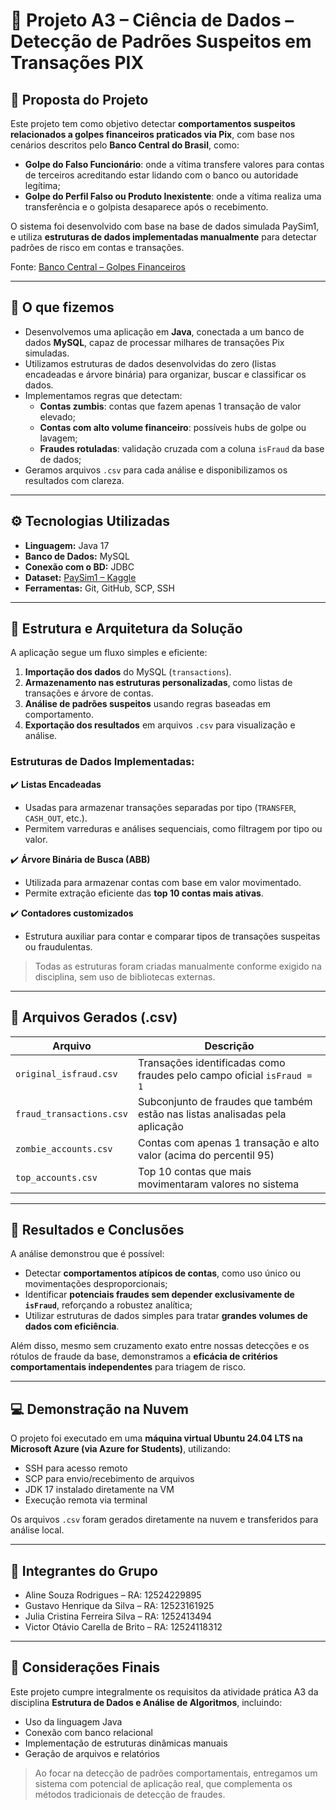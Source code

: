 # 💸 Projeto A3 – Ciência de Dados – Detecção de Padrões Suspeitos em Transações PIX

## 🎯 Proposta do Projeto

Este projeto tem como objetivo detectar **comportamentos suspeitos relacionados a golpes financeiros praticados via Pix**, com base nos cenários descritos pelo **Banco Central do Brasil**, como:

- **Golpe do Falso Funcionário**: onde a vítima transfere valores para contas de terceiros acreditando estar lidando com o banco ou autoridade legítima;
- **Golpe do Perfil Falso ou Produto Inexistente**: onde a vítima realiza uma transferência e o golpista desaparece após o recebimento.

O sistema foi desenvolvido com base na base de dados simulada PaySim1, e utiliza **estruturas de dados implementadas manualmente** para detectar padrões de risco em contas e transações.

Fonte: [Banco Central – Golpes Financeiros](https://www.bcb.gov.br/meubc/faqs/s/golpes)

---

## 🧠 O que fizemos

- Desenvolvemos uma aplicação em **Java**, conectada a um banco de dados **MySQL**, capaz de processar milhares de transações Pix simuladas.
- Utilizamos estruturas de dados desenvolvidas do zero (listas encadeadas e árvore binária) para organizar, buscar e classificar os dados.
- Implementamos regras que detectam:
  - **Contas zumbis**: contas que fazem apenas 1 transação de valor elevado;
  - **Contas com alto volume financeiro**: possíveis hubs de golpe ou lavagem;
  - **Fraudes rotuladas**: validação cruzada com a coluna `isFraud` da base de dados;
- Geramos arquivos `.csv` para cada análise e disponibilizamos os resultados com clareza.

---

## ⚙️ Tecnologias Utilizadas

- **Linguagem:** Java 17
- **Banco de Dados:** MySQL
- **Conexão com o BD:** JDBC
- **Dataset:** [PaySim1 – Kaggle](https://www.kaggle.com/datasets/ntnu-testimon/paysim1)
- **Ferramentas:** Git, GitHub, SCP, SSH

---

## 🧱 Estrutura e Arquitetura da Solução

A aplicação segue um fluxo simples e eficiente:

1. **Importação dos dados** do MySQL (`transactions`).
2. **Armazenamento nas estruturas personalizadas**, como listas de transações e árvore de contas.
3. **Análise de padrões suspeitos** usando regras baseadas em comportamento.
4. **Exportação dos resultados** em arquivos `.csv` para visualização e análise.

### Estruturas de Dados Implementadas:

✔️ **Listas Encadeadas**  
- Usadas para armazenar transações separadas por tipo (`TRANSFER`, `CASH_OUT`, etc.).
- Permitem varreduras e análises sequenciais, como filtragem por tipo ou valor.

✔️ **Árvore Binária de Busca (ABB)**  
- Utilizada para armazenar contas com base em valor movimentado.
- Permite extração eficiente das **top 10 contas mais ativas**.

✔️ **Contadores customizados**  
- Estrutura auxiliar para contar e comparar tipos de transações suspeitas ou fraudulentas.

> Todas as estruturas foram criadas manualmente conforme exigido na disciplina, sem uso de bibliotecas externas.

---

## 📂 Arquivos Gerados (.csv)

| Arquivo | Descrição |
|--------|-----------|
| `original_isfraud.csv` | Transações identificadas como fraudes pelo campo oficial `isFraud = 1` |
| `fraud_transactions.csv` | Subconjunto de fraudes que também estão nas listas analisadas pela aplicação |
| `zombie_accounts.csv` | Contas com apenas 1 transação e alto valor (acima do percentil 95) |
| `top_accounts.csv` | Top 10 contas que mais movimentaram valores no sistema |

---

## 🧪 Resultados e Conclusões

A análise demonstrou que é possível:
- Detectar **comportamentos atípicos de contas**, como uso único ou movimentações desproporcionais;
- Identificar **potenciais fraudes sem depender exclusivamente de `isFraud`**, reforçando a robustez analítica;
- Utilizar estruturas de dados simples para tratar **grandes volumes de dados com eficiência**.

Além disso, mesmo sem cruzamento exato entre nossas detecções e os rótulos de fraude da base, demonstramos a **eficácia de critérios comportamentais independentes** para triagem de risco.

---

## 💻 Demonstração na Nuvem

O projeto foi executado em uma **máquina virtual Ubuntu 24.04 LTS na Microsoft Azure (via Azure for Students)**, utilizando:

- SSH para acesso remoto
- SCP para envio/recebimento de arquivos
- JDK 17 instalado diretamente na VM
- Execução remota via terminal

Os arquivos `.csv` foram gerados diretamente na nuvem e transferidos para análise local.

---

## 👥 Integrantes do Grupo

- Aline Souza Rodrigues – RA: 12524229895  
- Gustavo Henrique da Silva – RA: 12523161925  
- Julia Cristina Ferreira Silva – RA: 1252413494  
- Victor Otávio Carella de Brito – RA: 12524118312  

---

## 📌 Considerações Finais

Este projeto cumpre integralmente os requisitos da atividade prática A3 da disciplina **Estrutura de Dados e Análise de Algoritmos**, incluindo:

- Uso da linguagem Java
- Conexão com banco relacional
- Implementação de estruturas dinâmicas manuais
- Geração de arquivos e relatórios

> Ao focar na detecção de padrões comportamentais, entregamos um sistema com potencial de aplicação real, que complementa os métodos tradicionais de detecção de fraudes.
